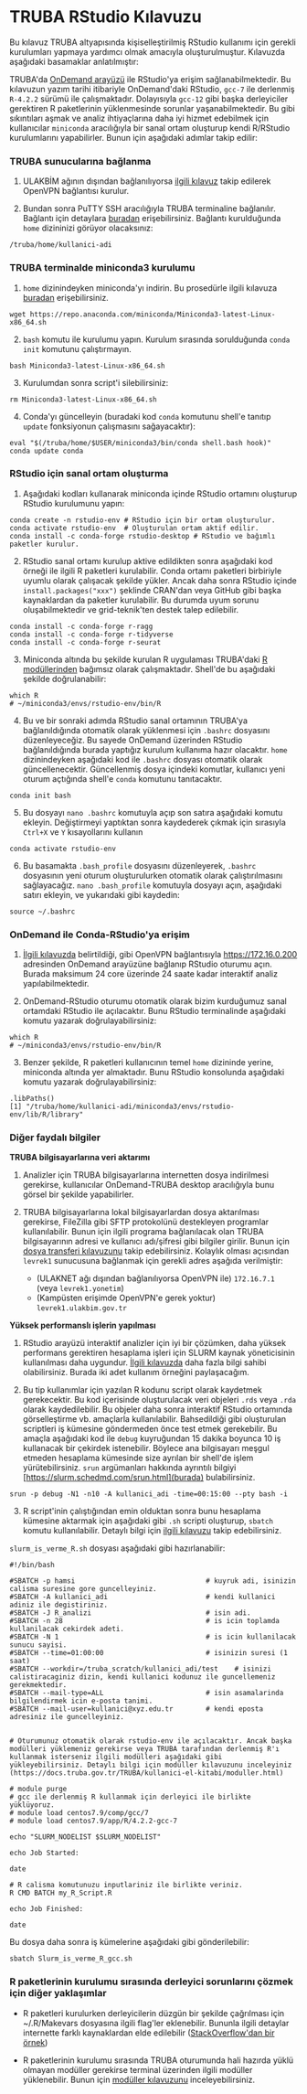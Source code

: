 
# TRUBA RStudio Kılavuzu

Bu kılavuz TRUBA altyapısında kişiselleştirilmiş RStudio kullanımı için gerekli kurulumları yapmaya yardımcı olmak amacıyla oluşturulmuştur. Kılavuzda aşağıdaki basamaklar anlatılmıştır:


TRUBA'da [OnDemand arayüzü](https://docs.truba.gov.tr/TRUBA/kullanici-el-kitabi/kullanici-ara-yuzu/openondemand/index.html#) ile RStudio'ya erişim sağlanabilmektedir. Bu kılavuzun yazım tarihi itibariyle OnDemand'daki RStudio, `gcc-7` ile derlenmiş `R-4.2.2` sürümü ile çalışmaktadır. Dolayısıyla `gcc-12` gibi başka derleyiciler gerektiren R paketlerinin yüklenmesinde sorunlar yaşanabilmektedir. Bu gibi sıkıntıları aşmak ve analiz ihtiyaçlarına daha iyi hizmet edebilmek için kullanıcılar `miniconda` aracılığıyla bir sanal ortam oluşturup kendi R/RStudio kurulumlarını yapabilirler. Bunun için aşağıdaki adımlar takip edilir:

### TRUBA sunucularına bağlanma

1. ULAKBİM ağının dışından bağlanılıyorsa [ilgili kılavuz](https://docs.truba.gov.tr/TRUBA/kullanici-el-kitabi/open-vpn/index.html) takip edilerek OpenVPN bağlantısı kurulur.

2. Bundan sonra PuTTY SSH aracılığıyla TRUBA terminaline bağlanılır. Bağlantı için detaylara [buradan](https://docs.truba.gov.tr/TRUBA/kullanici-el-kitabi/kullanici-ara-yuzu/ssh-ile-baglanti/index.html) erişebilirsiniz. Bağlantı kurulduğunda `home` dizininizi görüyor olacaksınız:

`/truba/home/kullanici-adi`

### TRUBA terminalde miniconda3 kurulumu

1. `home` dizinindeyken miniconda'yı indirin. Bu prosedürle ilgili kılavuza [buradan](https://docs.truba.gov.tr/how-to-guides/python/anaconda.html) erişebilirsiniz.

`wget https://repo.anaconda.com/miniconda/Miniconda3-latest-Linux-x86_64.sh`

2. `bash` komutu ile kurulumu yapın. Kurulum sırasında sorulduğunda `conda init` komutunu çalıştırmayın.

`bash Miniconda3-latest-Linux-x86_64.sh`

3. Kurulumdan sonra script'i silebilirsiniz:

`rm Miniconda3-latest-Linux-x86_64.sh` 

4. Conda'yı güncelleyin (buradaki kod `conda` komutunu shell'e tanıtıp `update` fonksiyonun çalışmasını sağayacaktır):

```
eval "$(/truba/home/$USER/miniconda3/bin/conda shell.bash hook)"
conda update conda
``` 

### RStudio için sanal ortam oluşturma

1. Aşağıdaki kodları kullanarak miniconda içinde RStudio ortamını oluşturup RStudio kurulumunu yapın:

```
conda create -n rstudio-env # RStudio için bir ortam oluşturulur.
conda activate rstudio-env  # Oluşturulan ortam aktif edilir.
conda install -c conda-forge rstudio-desktop # RStudio ve bağımlı paketler kurulur.
```

2. RStudio sanal ortamı kurulup aktive edildikten sonra aşağıdaki kod örneği ile ilgili R paketleri kurulabilir. Conda ortamı paketleri birbiriyle uyumlu olarak çalışacak şekilde yükler. Ancak daha sonra RStudio içinde `install.packages("xxx")` şeklinde CRAN'dan veya GitHub gibi başka kaynaklardan da paketler kurulabilir. Bu durumda uyum sorunu oluşabilmektedir ve grid-teknik'ten destek talep edilebilir.

```
conda install -c conda-forge r-ragg
conda install -c conda-forge r-tidyverse
conda install -c conda-forge r-seurat
```

3. Miniconda altında bu şekilde kurulan R uygulaması TRUBA'daki [R modüllerinden](https://docs.truba.gov.tr/how-to-guides/R/index.html) bağımsız olarak çalışmaktadır. Shell'de bu aşağıdaki şekilde doğrulanabilir:

```
which R
# ~/miniconda3/envs/rstudio-env/bin/R
```

4. Bu ve bir sonraki adımda RStudio sanal ortamının TRUBA'ya bağlanıldığında otomatik olarak yüklenmesi için `.bashrc` dosyasını düzenleyeceğiz. Bu sayede OnDemand üzerinden RStudio bağlanıldığında burada yaptığız kurulum kullanıma hazır olacaktır. `home` dizinindeyken aşağıdaki kod ile `.bashrc` dosyası otomatik olarak güncellenecektir. Güncellenmiş dosya içindeki komutlar, kullanıcı yeni oturum açtığında shell'e `conda` komutunu tanıtacaktır.

`conda init bash`

5. Bu dosyayı `nano .bashrc` komutuyla açıp son satıra aşağıdaki komutu ekleyin. Değiştirmeyi yaptıktan sonra kaydederek çıkmak için sırasıyla `Ctrl+X` ve `Y` kısayollarını kullanın

`conda activate rstudio-env`

6. Bu basamakta `.bash_profile` dosyasını düzenleyerek, `.bashrc` dosyasının yeni oturum oluşturulurken otomatik olarak çalıştırılmasını sağlayacağız. `nano .bash_profile` komutuyla dosyayı açın, aşağıdaki satırı ekleyin, ve yukarıdaki gibi kaydedin:

`source ~/.bashrc`

### OnDemand ile Conda-RStudio'ya erişim

1. [İlgili kılavuzda](https://docs.truba.gov.tr/TRUBA/kullanici-el-kitabi/kullanici-ara-yuzu/openondemand/index.html) belirtildiği, gibi OpenVPN bağlantısıyla https://172.16.0.200 adresinden OnDemand arayüzüne bağlanıp RStudio oturumu açın. Burada maksimum 24 core üzerinde 24 saate kadar interaktif analiz yapılabilmektedir.

2. OnDemand-RStudio oturumu otomatik olarak bizim kurduğumuz sanal ortamdaki RStudio ile açılacaktır. Bunu RStudio terminalinde aşağıdaki komutu yazarak doğrulayabilirsiniz:

``` 
which R
# ~/miniconda3/envs/rstudio-env/bin/R
```

3. Benzer şekilde, R paketleri kullanıcının temel `home` dizininde yerine, miniconda altında yer almaktadır. Bunu RStudio konsolunda aşağıdaki komutu yazarak doğrulayabilirsiniz:

```
.libPaths()
[1] "/truba/home/kullanici-adi/miniconda3/envs/rstudio-env/lib/R/library"
```

### Diğer faydalı bilgiler

**TRUBA bilgisayarlarına veri aktarımı**

1. Analizler için TRUBA bilgisayarlarına internetten dosya indirilmesi gerekirse, kullanıcılar OnDemand-TRUBA desktop aracılığıyla bunu görsel bir şekilde yapabilirler.

2. TRUBA bilgisayarlarına lokal bilgisayarlardan dosya aktarılması gerekirse, FileZilla gibi SFTP protokolünü destekleyen programlar kullanılabilir. Bunun için ilgili programa bağlanılacak olan TRUBA bilgisayarının adresi ve kullanıcı adı/şifresi gibi bilgiler girilir. Bunun için [dosya transferi kılavuzunu](https://docs.truba.gov.tr/TRUBA/kullanici-el-kitabi/kullanici-ara-yuzu/ssh-ile-baglanti/winscp.html) takip edebilirsiniz. Kolaylık olması açısından `levrek1` sunucusuna bağlanmak için gerekli adres aşağıda verilmiştir:

	- (ULAKNET ağı dışından bağlanılıyorsa OpenVPN ile) `172.16.7.1` (veya `levrek1.yonetim`)
	- (Kampüsten erişimde OpenVPN'e gerek yoktur) `levrek1.ulakbim.gov.tr`
	
**Yüksek performanslı işlerin yapılması**

1. RStudio arayüzü interaktif analizler için iyi bir çözümken, daha yüksek performans gerektiren hesaplama işleri için SLURM kaynak yöneticisinin kullanılması daha uygundur. [İlgili kılavuzda](https://docs.truba.gov.tr/TRUBA/kullanici-el-kitabi/kaynakyoneticisi-isdongusu/basic_slurm_commands.html) daha fazla bilgi sahibi olabilirsiniz. Burada iki adet kullanım örneğini paylaşacağım.

2. Bu tip kullanımlar için yazılan R kodunu script olarak kaydetmek gerekecektir. Bu kod içerisinde oluşturulacak veri objeleri `.rds` veya `.rda` olarak kaydedilebilir. Bu objeler daha sonra interaktif RStudio ortamında görselleştirme vb. amaçlarla kullanılabilir. Bahsedildiği gibi oluşturulan scriptleri iş kümesine göndermeden önce test etmek gerekebilir. Bu amaçla aşağıdaki kod ile `debug` kuyruğundan 15 dakika boyunca 10 iş kullanacak bir çekirdek istenebilir. Böylece ana bilgisayarı meşgul etmeden hesaplama kümesinde size ayrılan bir shell'de işlem yürütebilirsiniz. `srun` argümanları hakkında ayrıntılı bilgiyi [https://slurm.schedmd.com/srun.html](burada) bulabilirsiniz.

`srun -p debug -N1 -n10 -A kullanici_adi -time=00:15:00 --pty bash -i`

3. R script'inin çalıştığından emin olduktan sonra bunu hesaplama kümesine aktarmak için aşağıdaki gibi `.sh` scripti oluşturup, `sbatch` komutu kullanılabilir. Detaylı bilgi için [ilgili kılavuzu](https://docs.truba.gov.tr/how-to-guides/R/index.html) takip edebilirsiniz.

`slurm_is_verme_R.sh` dosyası aşağıdaki gibi hazırlanabilir:

```
#!/bin/bash

#SBATCH -p hamsi                                # kuyruk adi, isinizin calisma suresine gore guncelleyiniz.
#SBATCH -A kullanici_adi                        # kendi kullanici adiniz ile degistiriniz.
#SBATCH -J R_analizi                            # isin adi.
#SBATCH -n 28                                   # is icin toplamda kullanilacak cekirdek adeti.
#SBATCH -N 1                                    # is icin kullanilacak sunucu sayisi.
#SBATCH --time=01:00:00                         # isinizin suresi (1 saat)
#SBATCH --workdir=/truba_scratch/kullanici_adi/test    # isinizi calistiracaginiz dizin, kendi kullanici kodunuz ile guncellemeniz gerekmektedir.
#SBATCH --mail-type=ALL                         # isin asamalarinda bilgilendirmek icin e-posta tanimi.
#SBATCH --mail-user=kullanici@xyz.edu.tr        # kendi eposta adresiniz ile guncelleyiniz.


# Oturumunuz otomatik olarak rstudio-env ile açılacaktır. Ancak başka modülleri yüklemeniz gerekirse veya TRUBA tarafından derlenmiş R'ı kullanmak isterseniz ilgili modülleri aşağıdaki gibi yükleyebilirsiniz. Detaylı bilgi için modüller kılavuzunu inceleyiniz (https://docs.truba.gov.tr/TRUBA/kullanici-el-kitabi/moduller.html)

# module purge
# gcc ile derlenmiş R kullanmak için derleyici ile birlikte yüklüyoruz.
# module load centos7.9/comp/gcc/7
# module load centos7.9/app/R/4.2.2-gcc-7

echo "SLURM_NODELIST $SLURM_NODELIST"

echo Job Started:

date

# R calisma komutunuzu inputlariniz ile birlikte veriniz.
R CMD BATCH my_R_Script.R

echo Job Finished:

date

``` 

Bu dosya daha sonra iş kümelerine aşağıdaki gibi gönderilebilir:

`sbatch Slurm_is_verme_R_gcc.sh`


### R paketlerinin kurulumu sırasında derleyici sorunlarını çözmek için diğer yaklaşımlar

- R paketleri kurulurken derleyicilerin düzgün bir şekilde çağrılması için ~/.R/Makevars dosyasına ilgili flag'ler eklenebilir. Bununla ilgili detaylar internette farklı kaynaklardan elde edilebilir ([StackOverflow'dan bir örnek](https://stackoverflow.com/questions/1616983/building-r-packages-using-alternate-gcc))

- R paketlerinin kurulumu sırasında TRUBA oturumunda hali hazırda yüklü olmayan modüller gerekirse terminal üzerinden ilgili modüller yüklenebilir. Bunun için [modüller kılavuzunu](https://docs.truba.gov.tr/TRUBA/kullanici-el-kitabi/moduller.html) inceleyebilirsiniz.



